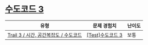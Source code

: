 # [수도코드 3](https://en.codetree.ai/trails/complete/curated-cards/test-pseudo-code-3)

|유형|문제 경험치|난이도|
|---|---|---|
|[Trail 3 / 시간, 공간복잡도 / 수도코드](https://www.codetree.ai/trail-info/novice-high/)|[[Test]수도코드 3](https://www.codetree.ai/trails/complete/curated-cards/test-pseudo-code-3/)|보통|

